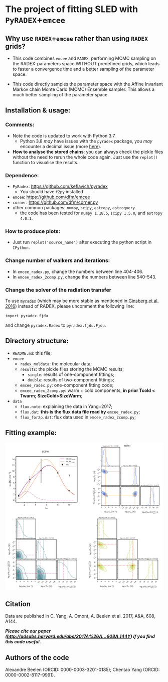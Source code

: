 # The project of fitting SLED with `PyRADEX`+`emcee`


## Why use `RADEX`+`emcee` rather than using `RADEX` grids?

- This code combines `emcee` and `RADEX`, performing MCMC sampling on the RADEX-parameters space WITHOUT predefined grids, which leads to faster a convergence time and a better sampling of the parameter space.

- This code directly samples the parameter space with the Affine Invariant Markov chain Monte Carlo (MCMC) Ensemble sampler. This allows a much better sampling of the parameter space. 	

## Installation & usage: 

### Comments:
- Note the code is updated to work with Python 3.7.
	- Python 3.8 *may* have issues with the `pyradex` package, you *may* encounter a decimal issue (more [here](https://github.com/keflavich/pyradex/issues/31)).  
- **How to analyse the stored chains**: you can always check the pickle files without the need to rerun the whole code again. Just use the `replot()` function to visualise the results.	

### Dependence:

- `PyRadex`: https://github.com/keflavich/pyradex
	- You should have `f2py` installed
- `emcee`: https://github.com/dfm/emcee
- `corner`: https://github.com/dfm/corner.py
- other common packages: `numpy`, `scipy`, `astropy`, `astroquery` 
	- the code has been tested for `numpy 1.18.5`, `scipy 1.5.0`, and `astropy 4.0.1`.

### How to produce plots:
- Just run `replot('source_name')` after executing the python script in `IPython`.

### Change number of walkers and iterations:
- In `emcee_radex.py`, change the numbers between line 404-406.
- In `emcee_radex_2comp.py`, change the numbers between line 540-543.

### Change the solver of the radiation transfer

To use [`myradex`](https://github.com/fjdu/myRadex) (which may be more stable as mentioned in [Ginsberg et al. 2016](https://ui.adsabs.harvard.edu/abs/2016A%26A...586A..50G/abstract)) instead of RADEX, please uncomment the following line:

```
import pyradex.fjdu
```

and change `pyradex.Radex` to `pyradex.fjdu.Fjdu`.



## Directory structure:

- `README.md`: this file;
- `emcee`
	- `radex_moldata`: the molecular data;
	- `results`: the pickle files storing the MCMC results;
		- `single`: results of one-component fittings;
		- `double`: results of two-component fittings;
	- `emcee_radex.py`: one-component fitting code;
	- `emcee_radex_2comp.py`: warm + cold components, **in prior Tcold < Twarm; SizeCold>SizeWarm**;
- `data`
	- `flux.note`: explaining the data in Yang+2017;
	- `flux.dat`: **this is the flux data file read by** `emcee_radex.py`;
	- `flux_for2p.dat`: flux data used in `emcee_radex_2comp.py`;

## Fitting example:
![](./fig/SDP81.png)


## Citation
Data are published in C. Yang, A. Omont, A. Beelen et al. 2017, A&A, 608, A144.

***Please cite our paper (http://adsabs.harvard.edu/abs/2017A%26A...608A.144Y) if you find this code useful.***

## Authors of the code

Alexandre Beelen (ORCID: 0000-0003-3201-0185); Chentao Yang (ORCID: 0000-0002-8117-9991).
